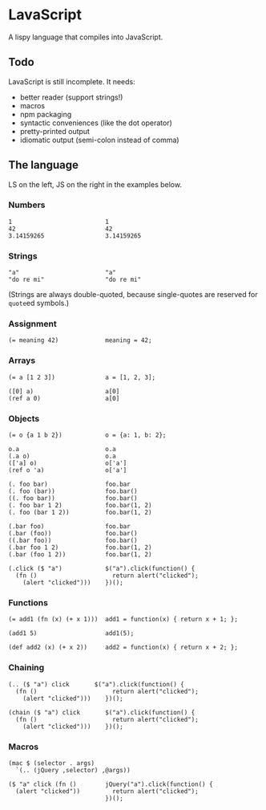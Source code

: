 # LavaScript

A lispy language that compiles into JavaScript.

## Todo

LavaScript is still incomplete. It needs:

- better reader (support strings!)
- macros
- npm packaging
- syntactic conveniences (like the dot operator)
- pretty-printed output
- idiomatic output (semi-colon instead of comma)

## The language

LS on the left, JS on the right in the examples below.

### Numbers

    1                          1
    42                         42
    3.14159265                 3.14159265

### Strings

    "a"                        "a"
    "do re mi"                 "do re mi"

(Strings are always double-quoted, because single-quotes are reserved for `quote`ed symbols.)

### Assignment

    (= meaning 42)             meaning = 42;

### Arrays

    (= a [1 2 3])              a = [1, 2, 3];

    ([0] a)                    a[0]
    (ref a 0)                  a[0]

### Objects

    (= o {a 1 b 2})            o = {a: 1, b: 2};
  
    o.a                        o.a
    (.a o)                     o.a
    (['a] o)                   o['a']
    (ref o 'a)                 o['a']

    (. foo bar)                foo.bar
    (. foo (bar))              foo.bar()
    ((. foo bar))              foo.bar()
    (. foo bar 1 2)            foo.bar(1, 2)
    (. foo (bar 1 2))          foo.bar(1, 2)

    (.bar foo)                 foo.bar
    (.bar (foo))               foo.bar()
    ((.bar foo))               foo.bar()
    (.bar foo 1 2)             foo.bar(1, 2)
    (.bar (foo 1 2))           foo.bar(1, 2)

    (.click ($ "a")            $("a").click(function() {
      (fn ()                     return alert("clicked");
        (alert "clicked")))    })();

### Functions
  
    (= add1 (fn (x) (+ x 1)))  add1 = function(x) { return x + 1; };

    (add1 5)                   add1(5);

    (def add2 (x) (+ x 2))     add2 = function(x) { return x + 2; };

### Chaining

    (.. ($ "a") click       $("a").click(function() {
      (fn ()                     return alert("clicked");
        (alert "clicked")))    })();

    (chain ($ "a") click       $("a").click(function() {
      (fn ()                     return alert("clicked");
        (alert "clicked")))    })();

### Macros

    (mac $ (selector . args)
      `(.. (jQuery ,selector) ,@args))

    ($ "a" click (fn ()        jQuery("a").click(function() {
      (alert "clicked"))         return alert("clicked");
                               })();



  

